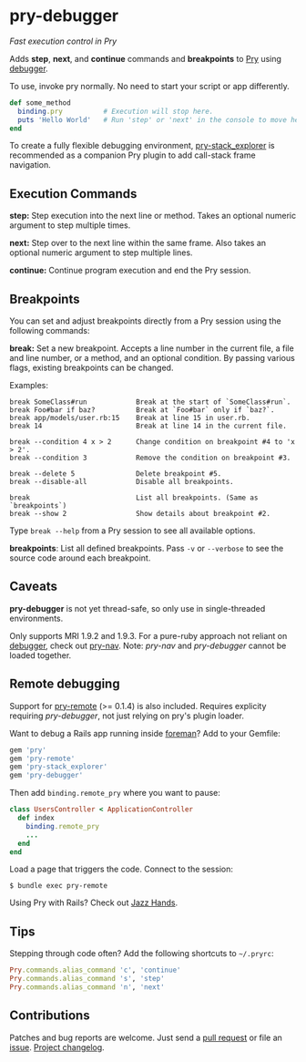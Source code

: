 pry-debugger
============

_Fast execution control in Pry_

Adds **step**, **next**, and **continue** commands and **breakpoints** to
[Pry][pry] using [debugger][debugger].

To use, invoke pry normally. No need to start your script or app differently.

```ruby
def some_method
  binding.pry          # Execution will stop here.
  puts 'Hello World'   # Run 'step' or 'next' in the console to move here.
end
```

To create a fully flexible debugging environment,
[pry-stack_explorer][pry-stack_explorer] is recommended as a companion Pry
plugin to add call-stack frame navigation.


## Execution Commands

**step:** Step execution into the next line or method. Takes an optional numeric
argument to step multiple times.

**next:** Step over to the next line within the same frame. Also takes an
optional numeric argument to step multiple lines.

**continue:** Continue program execution and end the Pry session.


## Breakpoints

You can set and adjust breakpoints directly from a Pry session using the
following commands:

**break:** Set a new breakpoint. Accepts a line number in the current file, a
file and line number, or a method, and an optional condition. By passing various
flags, existing breakpoints can be changed.

Examples:

```
break SomeClass#run            Break at the start of `SomeClass#run`.
break Foo#bar if baz?          Break at `Foo#bar` only if `baz?`.
break app/models/user.rb:15    Break at line 15 in user.rb.
break 14                       Break at line 14 in the current file.

break --condition 4 x > 2      Change condition on breakpoint #4 to 'x > 2'.
break --condition 3            Remove the condition on breakpoint #3.

break --delete 5               Delete breakpoint #5.
break --disable-all            Disable all breakpoints.

break                          List all breakpoints. (Same as `breakpoints`)
break --show 2                 Show details about breakpoint #2.
```

Type `break --help` from a Pry session to see all available options.


**breakpoints**: List all defined breakpoints. Pass `-v` or `--verbose` to see
the source code around each breakpoint.


## Caveats

**pry-debugger** is not yet thread-safe, so only use in single-threaded
environments.

Only supports MRI 1.9.2 and 1.9.3. For a pure-ruby approach not reliant on
[debugger][debugger], check out [pry-nav][pry-nav]. Note: *pry-nav* and
*pry-debugger* cannot be loaded together.


## Remote debugging

Support for [pry-remote][pry-remote] (>= 0.1.4) is also included. Requires
explicity requiring *pry-debugger*, not just relying on pry's plugin loader.

Want to debug a Rails app running inside [foreman][foreman]? Add to your
Gemfile:

```ruby
gem 'pry'
gem 'pry-remote'
gem 'pry-stack_explorer'
gem 'pry-debugger'
```

Then add `binding.remote_pry` where you want to pause:

```ruby
class UsersController < ApplicationController
  def index
    binding.remote_pry
    ...
  end
end
```

Load a page that triggers the code. Connect to the session:

```
$ bundle exec pry-remote
```

Using Pry with Rails? Check out [Jazz Hands][jazz_hands].


## Tips

Stepping through code often? Add the following shortcuts to `~/.pryrc`:

```ruby
Pry.commands.alias_command 'c', 'continue'
Pry.commands.alias_command 's', 'step'
Pry.commands.alias_command 'n', 'next'
```


## Contributions

Patches and bug reports are welcome. Just send a [pull request][pullrequests] or
file an [issue][issues]. [Project changelog][changelog].



[pry]:                http://pry.github.com
[debugger]:           https://github.com/cldwalker/debugger
[pry-stack_explorer]: https://github.com/pry/pry-stack_explorer
[pry-nav]:            https://github.com/nixme/pry-nav
[pry-remote]:         https://github.com/Mon-Ouie/pry-remote
[foreman]:            https://github.com/ddollar/foreman
[jazz_hands]:         https://github.com/nixme/jazz_hands
[pullrequests]:       https://github.com/nixme/pry-debugger/pulls
[issues]:             https://github.com/nixme/pry-debugger/issues
[changelog]:          https://github.com/nixme/pry-debugger/blob/master/CHANGELOG.md
